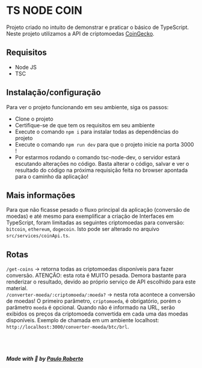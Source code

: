 # TS NODE COIN
Projeto criado no intuito de demonstrar e praticar o básico de TypeScript. Neste projeto utilizamos a API de criptomoedas [CoinGecko](https://www.coingecko.com/en/api/documentation).

## Requisitos

- Node JS
- TSC

## Instalação/configuração

Para ver o projeto funcionando em seu ambiente, siga os passos:

- Clone o projeto<br/>
- Certifique-se de que tem os requisitos em seu ambiente<br/>
- Execute o comando `npm i` para instalar todas as dependências do projeto<br/>
- Execute o comando `npm run dev` para que o projeto inicie na porta 3000 !<br/>
- Por estarmos rodando o comando tsc-node-dev, o servidor estará escutando alterações no código. Basta alterar o código, salvar e ver o resultado do código na próxima requisição feita no browser apontada para o caminho da aplicação!

## Mais informações

Para que não ficasse pesado o fluxo principal da aplicação (conversão de moedas) e até mesmo para exemplificar a criação de Interfaces em TypeScript, foram limitadas as seguintes criptomoedas para conversão: `bitcoin`, `ethereum`, `dogecoin`. Isto pode ser alterado no arquivo `src/services/coinApi.ts`.

## Rotas

`/get-coins` → retorna todas as criptomoedas disponíveis para fazer conversão. ATENÇÃO: esta rota é MUITO pesada. Demora bastante para renderizar o resultado, devido ao próprio serviço de API escolhido para este material. <br/>
`/converter-moeda/:criptomoeda/:moeda?` → nesta rota acontece a conversão de moedas! O primeiro parâmetro, `criptomoeda`, é obrigatório, porém o parâmetro `moeda` é opcional. Quando não é informado na URL, serão exibidos os preços da criptomoeda convertida em cada uma das moedas disponíveis. Exemplo de chamada em um ambiente localhost: `http://localhost:3000/converter-moeda/btc/brl`. 

<br/><br/>

##### Made with 💜 by [Paulo Roberto](https://github.com/paulorobertorodrigues)
